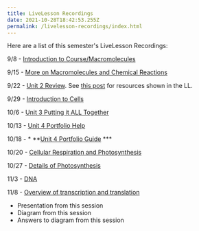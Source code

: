 ```yaml
---
title: LiveLesson Recordings
date: 2021-10-28T18:42:53.255Z
permalink: /livelesson-recordings/index.html
---
```

Here are a list of this semester's LiveLesson Recordings:

9/8 - [Introduction to Course/Macromolecules](https://www.connexus.com/external/livelesson/?url-path=pv0713zdtb4k&domain=ue2prod01.livelesson.com)

9/15 - [More on Macromolecules and Chemical Reactions](https://www.connexus.com/external/livelesson/?url-path=p81ijwa2jizc&domain=ue2prod01.livelesson.com)

9/22 - [Unit 2 Review](https://www.connexus.com/external/livelesson/?url-path=p03tmajoe4u2&domain=ue2prod01.livelesson.com). See [this post](/posts/unit-2-review) for resources shown in the LL.

9/29 - [Introduction to Cells](https://www.connexus.com/external/livelesson/?url-path=rpsbvr5a4iig9&domain=ue2prod01.livelesson.com)

10/6 - [Unit 3 Putting it ALL Together](https://ue2prod01.livelesson.com/pr879awyrlm3/)

10/13 - [Unit 4 Portfolio Help](https://www.connexus.com/external/livelesson/?url-path=rpfdcllvydscg&domain=ue2prod01.livelesson.com)

10/18 - * **[Unit 4 Portfolio Guide](https://www.connexus.com/external/livelesson/?url-path=pzh67r7kvlgc&domain=ue2prod01.livelesson.com) ***

10/20 - [Cellular Respiration and Photosynthesis](https://www.connexus.com/external/livelesson/?url-path=p6o6k7u4d9bq&domain=ue2prod01.livelesson.com)

10/27 - [Details of Photosynthesis](https://www.connexus.com/external/livelesson/?url-path=prr5tl4jxkt9&domain=ue2prod01.livelesson.com)

11/3 - [DNA](https://www.connexus.com/external/livelesson/?url-path=pnvpfu8quzx1&domain=ue2prod01.livelesson.com)

11/8 - [Overview of transcription and translation](https://www.connexus.com/external/livelesson/?url-path=psm5h82zsowd&domain=ue2prod01.livelesson.com) 
- Presentation from this session
- Diagram from this session
- Answers to diagram from this session